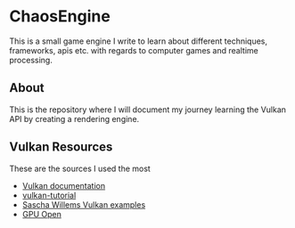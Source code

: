 # ChaosEngine

This is a small game engine I write to learn about different techniques, frameworks, apis etc. with regards to computer
games and realtime processing.

## About

This is the repository where I will document my journey learning the Vulkan API by creating a rendering engine.

## Vulkan Resources

These are the sources I used the most

- [Vulkan documentation](https://vulkan.lunarg.com/doc/sdk/1.2.131.1/windows/getting_started.html)
- [vulkan-tutorial](https://vulkan-tutorial.com)
- [Sascha Willems Vulkan examples](https://github.com/SaschaWillems/Vulkan/)
- [GPU Open](https://gpuopen.com/page/2/?s=Vulkan)
